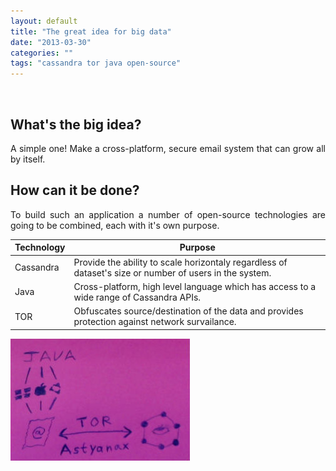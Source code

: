 ```yaml
---
layout: default
title: "The great idea for big data"
date: "2013-03-30"
categories: ""
tags: "cassandra tor java open-source"
---
```


<br/>

<h2>What's the big idea?</h2>
<p class="lead" style="text-align:justify;">
A simple one! Make a cross-platform, secure email system that can grow all by itself.
</p>

<h2>How can it be done?</h2>
<p class="lead" style="text-align:justify;">
To build such an application a number of open-source technologies are going to be combined, each with it's own purpose.
</p>

<table class="table">
  <thead>
    <tr>
      <th>Technology</th>
      <th>Purpose</th>
    </tr>
  </thead>
  <tbody>
    <tr>
      <td>Cassandra</td>
      <td>Provide the ability to scale horizontaly regardless of dataset's size or number of users in the system.</td>
    </tr>
    <tr>
      <td>Java</td>
      <td>Cross-platform, high level language which has access to a wide range of Cassandra APIs.</td>
    </tr>
    <tr>
      <td>TOR</td>
      <td>Obfuscates source/destination of the data and provides protection against network survailance.</td>
    </tr>
  </tbody>
</table>



[![Untitled.jpg](/thumbnails/images/Untitled.jpg)](/images/Untitled.jpg)
